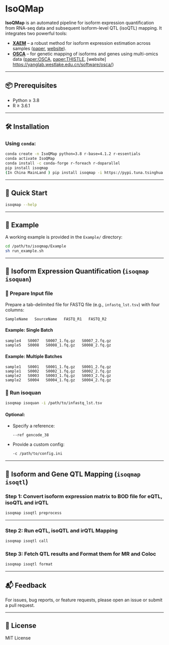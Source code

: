 # IsoQMap

**IsoQMap** is an automated pipeline for isoform expression quantification from RNA-seq data and subsequent isoform-level QTL (isoQTL) mapping. It integrates two powerful tools:

- **[XAEM](https://github.com/WenjiangDeng/XAEM)** – a robust method for isoform expression estimation across samples ([paper](https://academic.oup.com/bioinformatics/article/36/3/805/5545974), [website](https://www.meb.ki.se/sites/biostatwiki/xaem)).
- **[OSCA](https://yanglab.westlake.edu.cn/software/osca/)** – for genetic mapping of isoforms and genes using multi-omics data ([paper:OSCA](https://pubmed.ncbi.nlm.nih.gov/31138268/), [paper:THISTLE](https://www.nature.com/articles/s41588-022-01154-4), [website] https://yanglab.westlake.edu.cn/software/osca/)

---

## 📦 Prerequisites

- Python ≥ 3.8
- R ≥ 3.6.1

---

## 🛠️ Installation

### Using `conda`:

```bash
conda create -n IsoQMap python=3.8 r-base=4.1.2 r-essentials
conda activate IsoQMap
conda install -c conda-forge r-foreach r-doparallel
pip install isoqmap
(In China MainLand ) pip install isoqmap -i https://pypi.tuna.tsinghua.edu.cn/simple
```

---

## 🚀 Quick Start

```bash
isoqmap --help
```

---

## 📁 Example

A working example is provided in the `Example/` directory:

```bash
cd /path/to/isoqmap/Example
sh run_example.sh
```

---

## 🔬 Isoform Expression Quantification (`isoqmap isoquan`)

### 🔹 Prepare Input file

Prepare a tab-delimited file for FASTQ file (e.g., `infastq_lst.tsv`) with four columns:

```
SampleName   SourceName   FASTQ_R1   FASTQ_R2
```

#### Example: Single Batch

```
sample4   S0007   S0007_1.fq.gz   S0007_2.fq.gz
sample5   S0008   S0008_1.fq.gz   S0008_2.fq.gz
```

#### Example: Multiple Batches

```
sample1   S0001   S0001_1.fq.gz   S0001_2.fq.gz
sample1   S0002   S0002_1.fq.gz   S0002_2.fq.gz
sample2   S0003   S0003_1.fq.gz   S0003_2.fq.gz
sample2   S0004   S0004_1.fq.gz   S0004_2.fq.gz
```

### 🔹 Run isoquan 

```bash
isoqmap isoquan -i /path/to/infastq_lst.tsv
```

#### Optional:

- Specify a reference:
  ```bash
  --ref gencode_38
  ```
- Provide a custom config:
  ```bash
  -c /path/to/config.ini
  ```

---

## 🧬 Isoform and Gene QTL Mapping (`isoqmap isoqtl`)

### Step 1: Convert isoform expression matrix to BOD file for eQTL, isoQTL and irQTL 
```bash
isoqmap isoqtl preprocess
```

---

### Step 2: Run eQTL, isoQTL and irQTL Mapping 

```bash
isoqmap isoqtl call 
```
### Step 3: Fetch QTL results and Format them for MR and Coloc
```bash
isoqmap isoqtl format 
```
---

## 📬 Feedback

For issues, bug reports, or feature requests, please open an issue or submit a pull request.

---

## 📄 License

MIT License